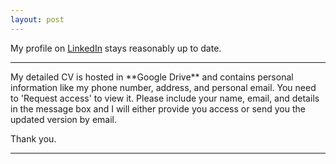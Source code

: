 ```yaml
---
layout: post
---
```


My profile on [LinkedIn](https://www.linkedin.com/in/debanik09/) stays reasonably up to date.

<hr>
My detailed CV is hosted in **Google Drive** and contains personal information like my phone number, address, and personal email. You need to 'Request access' to view it. Please include your name, email, and details in the message box and I will either provide you access or send you the updated version by email.

Thank you.
<hr>
